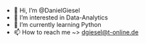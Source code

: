 - 👋 Hi, I’m @DanielGiesel
- 👀 I’m interested in Data-Analytics
- 🌱 I’m currently learning Python
- 📫 How to reach me ~> dgiesel@t-online.de

<!---
DanielGiesel/DanielGiesel is a ✨ special ✨ repository because its `README.md` (this file) appears on your GitHub profile.
You can click the Preview link to take a look at your changes.
--->
